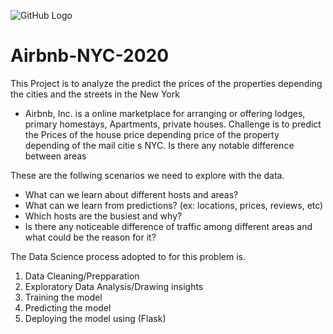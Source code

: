 ![GitHub Logo](Airbnb.png)
# Airbnb-NYC-2020

This Project is to analyze the predict the prices of the properties depending the cities and the streets in the New York

* Airbnb, Inc. is a online marketplace for arranging or offering lodges, primary homestays, Apartments, private houses.
Challenge is to predict the Prices of the house price depending price of the property depending of the mail citie s NYC.
Is there any notable difference between areas

These are the follwing scenarios we need to explore with the data.
* What can we learn about different hosts and areas?
* What can we learn from predictions? (ex: locations, prices, reviews, etc)
* Which hosts are the busiest and why?
* Is there any noticeable difference of traffic among different areas and what could be the reason for it?

The Data Science process adopted to for this problem is.
1. Data Cleaning/Prepparation
2. Exploratory Data Analysis/Drawing insights
3. Training the model
4. Predicting the model
5. Deploying the model using (Flask)
